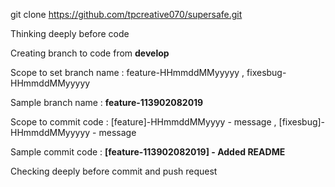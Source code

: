 git clone https://github.com/tpcreative070/supersafe.git

Thinking deeply before code

Creating branch to code from **develop**

Scope to set branch name : feature-HHmmddMMyyyyy , fixesbug-HHmmddMMyyyyy

Sample branch name : **feature-113902082019**

Scope to commit code : [feature]-HHmmddMMyyyy - message , [fixesbug]-HHmmddMMyyyyy - message

Sample commit code : **[feature-113902082019] - Added README**

Checking deeply before commit and push request
